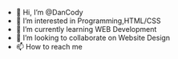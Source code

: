 - 👋 Hi, I’m @DanCody
- 👀 I’m interested in Programming,HTML/CSS
- 🌱 I’m currently learning WEB Development 
- 💞️ I’m looking to collaborate on Website Design 
- 📫 How to reach me 

<!---
DaniilCody/DaniilCody is a ✨ special ✨ repository because its `README.md` (this file) appears on your GitHub profile.
You can click the Preview link to take a look at your changes.
--->
